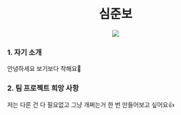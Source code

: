 # <center>심준보</center>


<center><img src="./img/profile.png"></center>

### 1. 자기 소개
안녕하세요 보기보다 착해요👊

### 2. 팀 프로젝트 희망 사항
저는 다른 건 다 필요없고 그냥 개쩌는거 한 번 만들어보고 싶어요👍